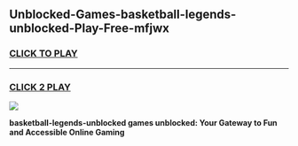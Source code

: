 
## Unblocked-Games-basketball-legends-unblocked-Play-Free-mfjwx
<h3>
<a href="https://premium76.site?title=basketball-legends-unblocked&ref=10A">CLICK TO PLAY</a></h3>
<hr>

<h3>
<a href="https://premium76.site?title=basketball-legends-unblocked&ref=10A">CLICK 2 PLAY</a>
  
</h3>

<a href="https://premium76.site?title=basketball-legends-unblocked&ref=10A"><img src="https://clearcache.store/games.png"></a>


**basketball-legends-unblocked games unblocked: Your Gateway to Fun and Accessible Online Gaming**
